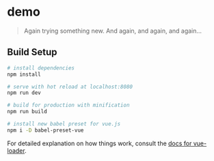 # demo

> Again trying something new. And again, and again, and again...

## Build Setup

``` bash
# install dependencies
npm install

# serve with hot reload at localhost:8080
npm run dev

# build for production with minification
npm run build

# install new babel preset for vue.js
npm i -D babel-preset-vue
```

For detailed explanation on how things work, consult the [docs for vue-loader](http://vuejs.github.io/vue-loader).

